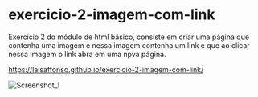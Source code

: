 # exercicio-2-imagem-com-link
Exercicio 2 do módulo de html básico, consiste em criar uma página que contenha uma imagem e nessa imagem contenha um link e que ao clicar nessa imagem o link abra em uma npva página.


https://laisaffonso.github.io/exercicio-2-imagem-com-link/


![Screenshot_1](https://github.com/laisaffonso/exercicio-2-imagem-com-link/assets/147404772/4ca4269c-a651-471e-a68a-e3030a52a5a5)
